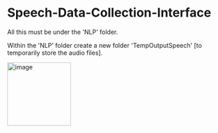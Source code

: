 # Speech-Data-Collection-Interface

All this must be under the 'NLP' folder.

Within the 'NLP' folder create a new folder 'TempOutputSpeech' [to temporarily store the audio files].

<img width="146" alt="image" src="https://user-images.githubusercontent.com/92044525/201433526-7fa4729b-dc6b-463a-bcfc-2f885c26d28d.png">
